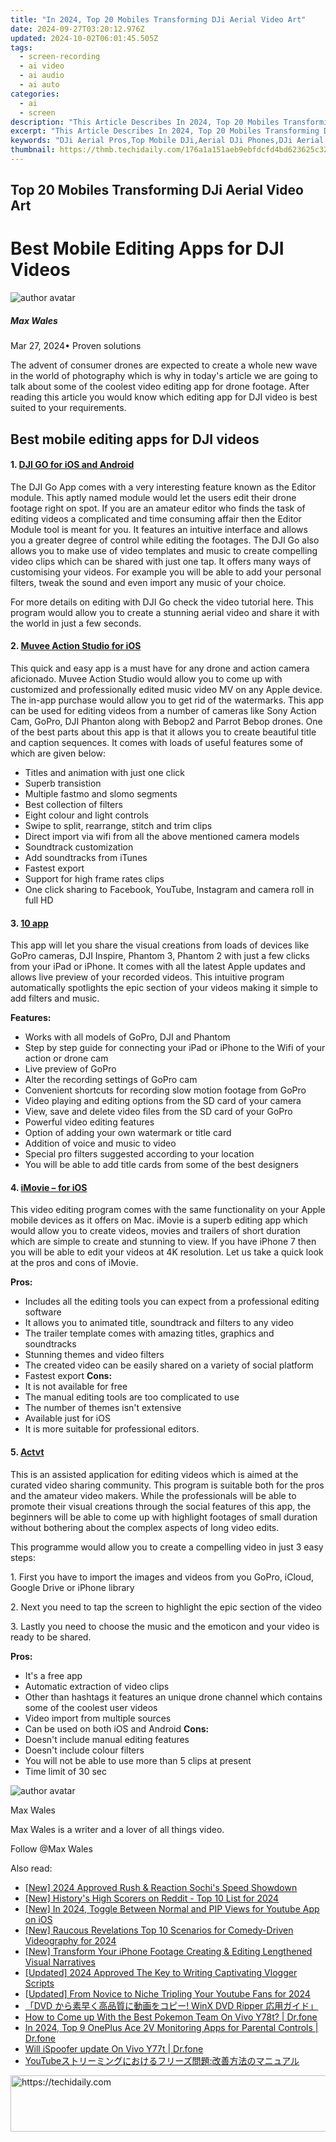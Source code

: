 ```yaml
---
title: "In 2024, Top 20 Mobiles Transforming DJi Aerial Video Art"
date: 2024-09-27T03:20:12.976Z
updated: 2024-10-02T06:01:45.505Z
tags: 
  - screen-recording
  - ai video
  - ai audio
  - ai auto
categories: 
  - ai
  - screen
description: "This Article Describes In 2024, Top 20 Mobiles Transforming DJi Aerial Video Art"
excerpt: "This Article Describes In 2024, Top 20 Mobiles Transforming DJi Aerial Video Art"
keywords: "DJi Aerial Pros,Top Mobile DJi,Aerial DJi Phones,DJi Aerial Cams,Mobiles for Airborne Art,Premier Aerial Video,Innovative DJi Tech"
thumbnail: https://thmb.techidaily.com/176a1a151aeb9ebfdcfd4bd623625c32ca353b5d86117d513193a67649a60b72.jpg
---
```


## Top 20 Mobiles Transforming DJi Aerial Video Art

# Best Mobile Editing Apps for DJI Videos

![author avatar](https://images.wondershare.com/filmora/article-images/max-wales-author.jpg)

##### Max Wales

 Mar 27, 2024• Proven solutions

 The advent of consumer drones are expected to create a whole new wave in the world of photography which is why in today's article we are going to talk about some of the coolest video editing app for drone footage. After reading this article you would know which editing app for DJI video is best suited to your requirements.

## Best mobile editing apps for DJI videos

#### 1\. [DJI GO for iOS and Android](https://www.dji.com/goapp)

 The DJI Go App comes with a very interesting feature known as the Editor module. This aptly named module would let the users edit their drone footage right on spot. If you are an amateur editor who finds the task of editing videos a complicated and time consuming affair then the Editor Module tool is meant for you. It features an intuitive interface and allows you a greater degree of control while editing the footages. The DJI Go also allows you to make use of video templates and music to create compelling video clips which can be shared with just one tap. It offers many ways of customising your videos. For example you will be able to add your personal filters, tweak the sound and even import any music of your choice.

 For more details on editing with DJI Go check the video tutorial here. This program would allow you to create a stunning aerial video and share it with the world in just a few seconds.

#### 2\. [Muvee Action Studio for iOS](https://itunes.apple.com/us/app/action-studio-add-slomo-titles/id1076474905?l=es&ls=1&mt=8)

 This quick and easy app is a must have for any drone and action camera aficionado. Muvee Action Studio would allow you to come up with customized and professionally edited music video MV on any Apple device. The in-app purchase would allow you to get rid of the watermarks. This app can be used for editing videos from a number of cameras like Sony Action Cam, GoPro, DJI Phanton along with Bebop2 and Parrot Bebop drones. One of the best parts about this app is that it allows you to create beautiful title and caption sequences. It comes with loads of useful features some of which are given below:

* Titles and animation with just one click
* Superb transistion
* Multiple fastmo and slomo segments
* Best collection of filters
* Eight colour and light controls
* Swipe to split, rearrange, stitch and trim clips
* Direct import via wifi from all the above mentioned camera models
* Soundtrack customization
* Add soundtracks from iTunes
* Fastest export
* Support for high frame rates clips
* One click sharing to Facebook, YouTube, Instagram and camera roll in full HD

#### 3\. [10 app](https://itunes.apple.com/us/app/10app-video-editing-for-your/id913775180?mt=8)

 This app will let you share the visual creations from loads of devices like GoPro cameras, DJI Inspire, Phantom 3, Phantom 2 with just a few clicks from your iPad or iPhone. It comes with all the latest Apple updates and allows live preview of your recorded videos. This intuitive program automatically spotlights the epic section of your videos making it simple to add filters and music.

**Features:**

* Works with all models of GoPro, DJI and Phantom
* Step by step guide for connecting your iPad or iPhone to the Wifi of your action or drone cam
* Live preview of GoPro
* Alter the recording settings of GoPro cam
* Convenient shortcuts for recording slow motion footage from GoPro
* Video playing and editing options from the SD card of your camera
* View, save and delete video files from the SD card of your GoPro
* Powerful video editing features
* Option of adding your own watermark or title card
* Addition of voice and music to video
* Special pro filters suggested according to your location
* You will be able to add title cards from some of the best designers

#### 4\. [iMovie – for iOS](https://itunes.apple.com/us/app/imovie/id377298193?mt=8)

 This video editing program comes with the same functionality on your Apple mobile devices as it offers on Mac. iMovie is a superb editing app which would allow you to create videos, movies and trailers of short duration which are simple to create and stunning to view. If you have iPhone 7 then you will be able to edit your videos at 4K resolution. Let us take a quick look at the pros and cons of iMovie.

**Pros:**

* Includes all the editing tools you can expect from a professional editing software
* It allows you to animated title, soundtrack and filters to any video
* The trailer template comes with amazing titles, graphics and soundtracks
* Stunning themes and video filters
* The created video can be easily shared on a variety of social platform
* Fastest export
**Cons:**
* It is not available for free
* The manual editing tools are too complicated to use
* The number of themes isn't extensive
* Available just for iOS
* It is more suitable for professional editors.

#### 5\. [Actvt](https://itunes.apple.com/us/app/actvt-free-video-editor-movie/id1040161464)

 This is an assisted application for editing videos which is aimed at the curated video sharing community. This program is suitable both for the pros and the amateur video makers. While the professionals will be able to promote their visual creations through the social features of this app, the beginners will be able to come up with highlight footages of small duration without bothering about the complex aspects of long video edits.

 This programme would allow you to create a compelling video in just 3 easy steps:

 1\. First you have to import the images and videos from you GoPro, iCloud, Google Drive or iPhone library

 2\. Next you need to tap the screen to highlight the epic section of the video

 3\. Lastly you need to choose the music and the emoticon and your video is ready to be shared.

**Pros:**

* It's a free app
* Automatic extraction of video clips
* Other than hashtags it features an unique drone channel which contains some of the coolest user videos
* Video import from multiple sources
* Can be used on both iOS and Android
**Cons:**
* Doesn't include manual editing features
* Doesn't include colour filters
* You will not be able to use more than 5 clips at present
* Time limit of 30 sec

![author avatar](https://images.wondershare.com/filmora/article-images/max-wales-author.jpg)

Max Wales

Max Wales is a writer and a lover of all things video.

Follow @Max Wales


<ins class="adsbygoogle"
     style="display:block"
     data-ad-format="autorelaxed"
     data-ad-client="ca-pub-7571918770474297"
     data-ad-slot="1223367746"></ins>



<ins class="adsbygoogle"
     style="display:block"
     data-ad-client="ca-pub-7571918770474297"
     data-ad-slot="8358498916"
     data-ad-format="auto"
     data-full-width-responsive="true"></ins>


<span class="atpl-alsoreadstyle">Also read:</span>
<div><ul>
<li><a href="https://article-helps.techidaily.com/new-2024-approved-rush-and-reaction-sochis-speed-showdown/"><u>[New] 2024 Approved Rush & Reaction Sochi's Speed Showdown</u></a></li>
<li><a href="https://article-helps.techidaily.com/new-historys-high-scorers-on-reddit-top-10-list-for-2024/"><u>[New] History's High Scorers on Reddit - Top 10 List for 2024</u></a></li>
<li><a href="https://article-helps.techidaily.com/new-in-2024-toggle-between-normal-and-pip-views-for-youtube-app-on-ios/"><u>[New] In 2024, Toggle Between Normal and PIP Views for Youtube App on iOS</u></a></li>
<li><a href="https://youtube-tips.techidaily.com/aucous-revelations-top-10-scenarios-for-comedy-driven-videography-for-2024/"><u>[New] Raucous Revelations Top 10 Scenarios for Comedy-Driven Videography for 2024</u></a></li>
<li><a href="https://article-helps.techidaily.com/new-transform-your-iphone-footage-creating-and-editing-lengthened-visual-narratives/"><u>[New] Transform Your iPhone Footage Creating & Editing Lengthened Visual Narratives</u></a></li>
<li><a href="https://article-helps.techidaily.com/updated-2024-approved-the-key-to-writing-captivating-vlogger-scripts/"><u>[Updated] 2024 Approved The Key to Writing Captivating Vlogger Scripts</u></a></li>
<li><a href="https://eaxpv-info.techidaily.com/updated-from-novice-to-niche-tripling-your-youtube-fans-for-2024/"><u>[Updated] From Novice to Niche Tripling Your Youtube Fans for 2024</u></a></li>
<li><a href="https://techtrends.techidaily.com/1725286754320-dvd-winx-dvd-ripper/"><u>「DVD から素早く高品質に動画をコピー! WinX DVD Ripper 応用ガイド」</u></a></li>
<li><a href="https://change-location.techidaily.com/how-to-come-up-with-the-best-pokemon-team-on-vivo-y78t-drfone-by-drfone-virtual-android/"><u>How to Come up With the Best Pokemon Team On Vivo Y78t? | Dr.fone</u></a></li>
<li><a href="https://android-location-track.techidaily.com/in-2024-top-9-oneplus-ace-2v-monitoring-apps-for-parental-controls-drfone-by-drfone-virtual-android/"><u>In 2024, Top 9 OnePlus Ace 2V Monitoring Apps for Parental Controls | Dr.fone</u></a></li>
<li><a href="https://fake-location.techidaily.com/will-ispoofer-update-on-vivo-y77t-drfone-by-drfone-virtual-android/"><u>Will iSpoofer update On Vivo Y77t | Dr.fone</u></a></li>
<li><a href="https://win-web3.techidaily.com/1726029262352-youtube/"><u>YouTubeストリーミングにおけるフリーズ問題:改善方法のマニュアル</u></a></li>
</ul></div>

<!-- affiliate ads begin -->
<a href="https://appsumo.8odi.net/c/5597632/2037345/7443" target="_top" id="2037345">
  <img src="//a.impactradius-go.com/display-ad/7443-2037345" border="0" alt="https://techidaily.com" width="728" height="90"/>
</a>
<img height="0" width="0" src="https://appsumo.8odi.net/i/5597632/2037345/7443" style="position:absolute;visibility:hidden;" border="0" />
<!-- affiliate ads end -->


